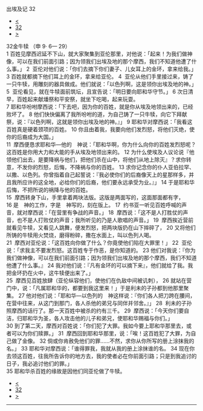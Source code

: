 ﻿





 出埃及记 32




* [<](bible/EXO31.md)
* [32](bible/EXO.md)
* [>](bible/EXO33.md)



 
32金牛犊 （申
9·
6—
29）  
1 百姓见摩西迟延不下山，就大家聚集到亚伦那里，对他说：「起来！为我们做神像，可以在我们前面引路；因为领我们出埃及地的那个摩西，我们不知道他遭了什么事。」 
2  亚伦对他们说：「你们去摘下你们妻子、儿女耳上的金环，拿来给我。」 
3 百姓就都摘下他们耳上的金环，拿来给亚伦。 
4  亚伦从他们手里接过来，铸了一只牛犊，用雕刻的器具做成。他们就说：「以色列啊，这是领你出埃及地的神。」 
5  亚伦看见，就在牛犊面前筑坛，且宣告说：「明日要向耶和华守节。」 
6 次日清早，百姓起来献燔祭和平安祭，就坐下吃喝，起来玩耍。  
7 耶和华吩咐摩西说：「下去吧，因为你的百姓，就是你从埃及地领出来的，已经败坏了。 
8 他们快快偏离了我所吩咐的道，为自己铸了一只牛犊，向它下拜献祭，说：『以色列啊，这就是领你出埃及地的神。』」 
9 耶和华对摩西说：「我看这百姓真是硬着颈项的百姓。 
10 你且由着我，我要向他们发烈怒，将他们灭绝，使你的后裔成为大国。」  
11  摩西便恳求耶和华—他的　神说：「耶和华啊，你为什么向你的百姓发烈怒呢？这百姓是你用大力和大能的手从埃及地领出来的。 
12 为什么使埃及人议论说『他领他们出去，是要降祸与他们，把他们杀在山中，将他们从地上除灭』？求你转意，不发你的烈怒，后悔，不降祸与你的百姓。 
13 求你记念你的仆人亚伯拉罕、以撒、以色列。你曾指着自己起誓说：『我必使你们的后裔像天上的星那样多，并且我所应许的这全地，必给你们的后裔，他们要永远承受为业。』」 
14 于是耶和华后悔，不把所说的祸降与他的百姓。  
15  摩西转身下山，手里拿着两块法版。这版是两面写的，这面那面都有字， 
16 是　神的工作，字是　神写的，刻在版上。 
17  约书亚一听见百姓呼喊的声音，就对摩西说：「在营里有争战的声音。」 
18  摩西说：「这不是人打胜仗的声音，也不是人打败仗的声音；我所听见的乃是人歌唱的声音。」 
19  摩西挨近营前就看见牛犊，又看见人跳舞，便发烈怒，把两块版扔在山下摔碎了， 
20 又将他们所铸的牛犊用火焚烧，磨得粉碎，撒在水面上，叫以色列人喝。  
21  摩西对亚伦说：「这百姓向你做了什么？你竟使他们陷在大罪里！」 
22  亚伦说：「求我主不要发烈怒。这百姓专于作恶，是你知道的。 
23 他们对我说：『你为我们做神像，可以在我们前面引路；因为领我们出埃及地的那个摩西，我们不知道他遭了什么事。』 
24 我对他们说：『凡有金环的可以摘下来』，他们就给了我。我把金环扔在火中，这牛犊便出来了。」  
25  摩西见百姓放肆（亚伦纵容他们，使他们在仇敌中间被讥刺）， 
26 就站在营门中，说：「凡属耶和华的，都要到我这里来！」于是利未的子孙都到他那里聚集。 
27 他对他们说：「耶和华—以色列的　神这样说：『你们各人把刀跨在腰间，在营中往来，从这门到那门，各人杀他的弟兄与同伴并邻舍。』」 
28  利未的子孙照摩西的话行了。那一天百姓中被杀的约有三千。 
29  摩西说：「今天你们要自洁，归耶和华为圣，各人攻击他的儿子和弟兄，使耶和华赐福与你们。」  
30 到了第二天，摩西对百姓说：「你们犯了大罪。我如今要上耶和华那里去，或者可以为你们赎罪。」 
31  摩西回到耶和华那里，说：「唉！这百姓犯了大罪，为自己做了金像。 
32 倘或你肯赦免他们的罪......不然，求你从你所写的册上涂抹我的名。」 
33 耶和华对摩西说：「谁得罪我，我就从我的册上涂抹谁的名。 
34 现在你去领这百姓，往我所告诉你的地方去，我的使者必在你前面引路；只是到我追讨的日子，我必追讨他们的罪。」  
35 耶和华杀百姓的缘故是因他们同亚伦做了牛犊。 
* [<](bible/EXO31.md)
* [32](bible/EXO.md)
* [>](bible/EXO33.md)





---









